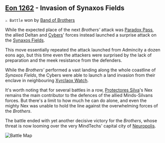 ## [Eon 1262](<https://zeithalt.github.io/t/#eon1262>) - Invasion of Synaxos Fields

`⚔️ Battle` won by [Band of Brothers](<https://zeithalt.github.io/r/band_of_brothers.html>)

While the expected place of the next _Brothers'_ attack was [Paradox Pass](<https://zeithalt.github.io/r/paradox_pass.html>), the allied Deltan and [Cybers](<https://zeithalt.github.io/r/cybers.html>)' forces instead launched a surprise attack on the [Synaxos Fields](<https://zeithalt.github.io/r/synaxos_fields.html>).

This move essentially repeated the attack launched from Admincity a dozen eons ago, but this time even the attackers were surprised by the lack of preparation and the meek resistance from the defenders.

While the _Brothers'_ performed a vast landing along the whole coastline of _Synaxos Fields_, the Cybers were able to launch a land invasion from their enclave in neighbouring [Xyrclaox Watch](<https://zeithalt.github.io/r/xyrclaox_watch.html>).

It's worth noting that for several battles in a row, [Protectores Silva](<https://zeithalt.github.io/r/protectores_silva.html>)'s Nex remains the main contributor to the defences of the allied Minds-Silvans forces. But there's a limit to how much he can do alone, and even the mighty Nex was unable to hold the line against the overwhelming forces of the _Brothers_.

The battle ended with yet another decisive victory for the _Brothers_, whose threat is now looming over the very MindTechs' capital city of [Neuropolis](<https://zeithalt.github.io/r/neuropolis.html>).

![Battle Map](https://zeithalt.github.io/t/m/eon1262.png)

<!---
type: battle
number: 110
place: synaxos_fields
-->